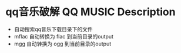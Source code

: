 # qq音乐破解 QQ MUSIC Description
* 自动搜索qq音乐下载目录下的文件
* mflac 自动转换为 flac 到当前目录的output
* mgg 自动转换为 ogg 到当前目录的output